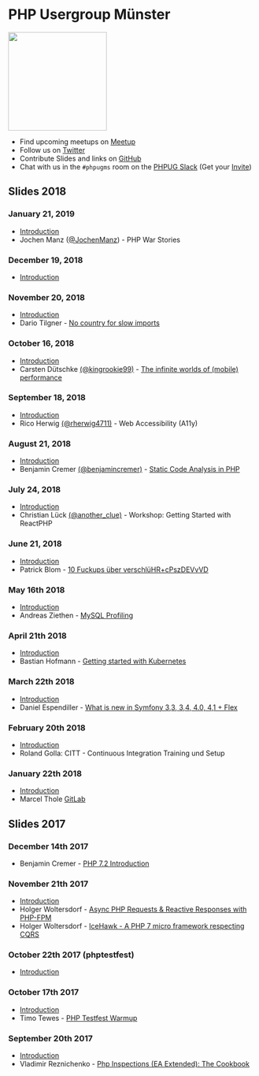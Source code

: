 # PHP Usergroup Münster

<img src="assets/phpugms-logo.svg" width="200">

* Find upcoming meetups on [Meetup](https://www.meetup.com/phpugms/)
* Follow us on [Twitter](https://twitter.com/phpugms/)
* Contribute Slides and links on [GitHub](https://github.com/phpugms/)
* Chat with us in the `#phpugms` room on the [PHPUG Slack](https://phpug.slack.com/) (Get your [Invite](https://php.ug/slackinvite))

## Slides 2018


### January 21, 2019 ###

* [Introduction](https://phpugms.github.io/phpugms_greeting_2019-01)
* Jochen Manz ([@JochenManz](https://twitter.com/JochenManz)) - PHP War Stories

### December 19, 2018 ###

* [Introduction](http://phpugms.github.io/phpugms_greeting_2018-12/index.html)

### November 20, 2018 ###

* [Introduction](http://phpugms.github.io/phpugms_greeting_2018-11/index.html)
* Dario Tilgner - [No country for slow imports](http://slides.dariotilgner.de/NoCountryForSlowImports/2018-11-20-phpugms)


### October 16, 2018 ###

* [Introduction](http://phpugms.github.io/phpugms_greeting_2018-10/index.html)
* Carsten Dütschke [(@kingrookie99)](https://twitter.com/kingrookie99) - [The infinite worlds of (mobile) performance](https://docs.google.com/presentation/d/1g16VsOLrWpah1Zh1umEPiPD0w8ybkUmpgYoJEOIxJbY/edit?usp=sharing)

### September 18, 2018 ###

* [Introduction](http://phpugms.github.io/phpugms_greeting_2018-09/index.html)
* Rico Herwig [(@rherwig4711)](https://twitter.com/rherwig4711) - Web Accessibility (A11y)

### August 21, 2018 

* [Introduction](http://phpugms.github.io/phpugms_greeting_2018-08/index.html)
* Benjamin Cremer [(@benjamincremer)](https://twitter.com/benjamincremer) - [Static Code Analysis in PHP](https://talks.benjamin-cremer.de/phpugms_sca/#/)

### July 24, 2018 

* [Introduction](http://phpugms.github.io/phpugms_greeting_2018-07/index.html)
* Christian Lück [(@another_clue)](https://twitter.com/another_clue) - Workshop: Getting Started with ReactPHP

### June 21, 2018 

* [Introduction](http://phpugms.github.io/phpugms_greeting_2018-06/index.html)
* Patrick Blom - [10 Fuckups über verschlüHR+cPszDEVvVD](https://speakerdeck.com/pbl0m/10-fuckups-uber-verschluhr-plus-cpszdevvvd)

### May 16th 2018

* [Introduction](http://phpugms.github.io/phpugms_greeting_2018-05/index.html)
* Andreas Ziethen - [MySQL Profiling](https://www.slideshare.net/secret/2e10h7XWbPa8m5)

### April 21th 2018

* [Introduction](http://phpugms.github.io/phpugms_greeting_2018-04/index.html)
* Bastian Hofmann - [Getting started with Kubernetes](https://speakerdeck.com/bastianhofmann/introduction-to-kubernetes)

### March 22th 2018

* [Introduction](http://phpugms.github.io/phpugms_greeting_2018-03/index.html)
* Daniel Espendiller - [What is new in Symfony 3,3, 3,4, 4.0, 4,1 + Flex](https://de.slideshare.net/Haehnchen/what-is-new-in-symfony-33-34-40-41-flex)

### February 20th 2018

* [Introduction](http://phpugms.github.io/phpugms_greeting_2018-02/index.html)
* Roland Golla: CITT - Continuous Integration Training und Setup

### January 22th 2018

* [Introduction](http://phpugms.github.io/phpugms_greeting_2018-01/index.html)
* Marcel Thole [GitLab](https://talks.marcelthole.de/toolchains/gitlab.html#/)

## Slides 2017

### December 14th 2017
* Benjamin Cremer - [PHP 7.2 Introduction](https://talks.benjamin-cremer.de/phpugms_php72/#/)

### November 21th 2017

* [Introduction](http://phpugms.github.io/phpugms_greeting_2017-11/index.html)
* Holger Woltersdorf - [
Async PHP Requests & Reactive Responses with PHP-FPM](https://speakerdeck.com/hollodotme/async-php-requests-and-reactive-responses-with-php-fpm-4)
* Holger Woltersdorf - [IceHawk - A PHP 7 micro framework respecting CQRS](https://speakerdeck.com/hollodotme/icehawk-a-php-7-micro-framework-respecting-cqrs)

### October 22th 2017 (phptestfest)

* [Introduction](http://phpugms.github.io/phpugmstestfest_greeting_2017-10/index.html)

### October 17th 2017

* [Introduction](http://phpugms.github.io/phpugms_greeting_2017-10/index.html)
* Timo Tewes - [PHP Testfest Warmup](http://talks.timo-tewes.de/phptestfest-warmup/)

### September 20th 2017

* [Introduction](http://phpugms.github.io/phpugms_greeting_2017-09/index.html)
* Vladimir Reznichenko - [Php Inspections (EA Extended): The Cookbook](https://www.slideshare.net/VladimirReznichenko/php-inspections-ea-extended-the-cookbook)

